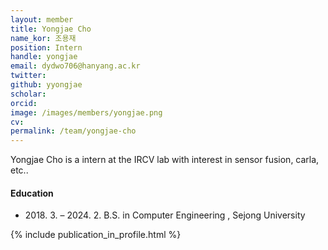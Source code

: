 ```yaml
---
layout: member
title: Yongjae Cho
name_kor: 조용재
position: Intern
handle: yongjae
email: dydwo706@hanyang.ac.kr
twitter: 
github: yyongjae
scholar: 
orcid: 
image: /images/members/yongjae.png
cv: 
permalink: /team/yongjae-cho
---
```


Yongjae Cho is a intern at the IRCV lab with interest in sensor fusion, carla, etc..


#### Education

<ul class="chronological">
  <li><span>2018. 3. – 2024. 2.</span> B.S. in Computer Engineering
, Sejong University</li>
</ul>


{% include publication_in_profile.html %}
